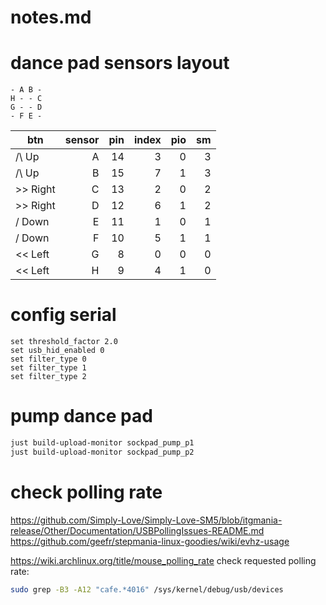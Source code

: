 # notes.md

# dance pad sensors layout

```
- A B -
H - - C
G - - D
- F E -
```


| btn      | sensor | pin | index | pio | sm |
|----------|-------:|----:|------:|----:|---:|
| /\ Up    |      A |  14 |     3 |   0 |  3 |
| /\ Up    |      B |  15 |     7 |   1 |  3 |
| >> Right |      C |  13 |     2 |   0 |  2 |
| >> Right |      D |  12 |     6 |   1 |  2 |
| \/ Down  |      E |  11 |     1 |   0 |  1 |
| \/ Down  |      F |  10 |     5 |   1 |  1 |
| << Left  |      G |   8 |     0 |   0 |  0 |
| << Left  |      H |   9 |     4 |   1 |  0 |


# config serial
```
set threshold_factor 2.0
set usb_hid_enabled 0
set filter_type 0
set filter_type 1
set filter_type 2
```

# pump dance pad
```bash
just build-upload-monitor sockpad_pump_p1
just build-upload-monitor sockpad_pump_p2
```


# check polling rate
https://github.com/Simply-Love/Simply-Love-SM5/blob/itgmania-release/Other/Documentation/USBPollingIssues-README.md
https://github.com/geefr/stepmania-linux-goodies/wiki/evhz-usage

https://wiki.archlinux.org/title/mouse_polling_rate
check requested polling rate:
```bash
sudo grep -B3 -A12 "cafe.*4016" /sys/kernel/debug/usb/devices
```

